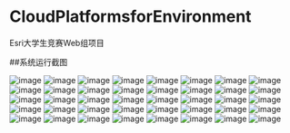 # CloudPlatformsforEnvironment
  Esri大学生竞赛Web组项目
  
##系统运行截图
  
![image](https://github.com/intMinor/CloudPlatformsforEnvironment/blob/master/Screenshots/%E7%B3%BB%E7%BB%9F%E6%88%AA%E5%9B%BE%20(1).png)
![image](https://github.com/intMinor/CloudPlatformsforEnvironment/blob/master/Screenshots/%E7%B3%BB%E7%BB%9F%E6%88%AA%E5%9B%BE%20(2).png)
![image](https://github.com/intMinor/CloudPlatformsforEnvironment/blob/master/Screenshots/%E7%B3%BB%E7%BB%9F%E6%88%AA%E5%9B%BE%20(3).png)
![image](https://github.com/intMinor/CloudPlatformsforEnvironment/blob/master/Screenshots/%E7%B3%BB%E7%BB%9F%E6%88%AA%E5%9B%BE%20(4).png)
![image](https://github.com/intMinor/CloudPlatformsforEnvironment/blob/master/Screenshots/%E7%B3%BB%E7%BB%9F%E6%88%AA%E5%9B%BE%20(5).png)
![image](https://github.com/intMinor/CloudPlatformsforEnvironment/blob/master/Screenshots/%E7%B3%BB%E7%BB%9F%E6%88%AA%E5%9B%BE%20(6).png)
![image](https://github.com/intMinor/CloudPlatformsforEnvironment/blob/master/Screenshots/%E7%B3%BB%E7%BB%9F%E6%88%AA%E5%9B%BE%20(7).png)
![image](https://github.com/intMinor/CloudPlatformsforEnvironment/blob/master/Screenshots/%E7%B3%BB%E7%BB%9F%E6%88%AA%E5%9B%BE%20(8).png)
![image](https://github.com/intMinor/CloudPlatformsforEnvironment/blob/master/Screenshots/%E7%B3%BB%E7%BB%9F%E6%88%AA%E5%9B%BE%20(9).png)
![image](https://github.com/intMinor/CloudPlatformsforEnvironment/blob/master/Screenshots/%E7%B3%BB%E7%BB%9F%E6%88%AA%E5%9B%BE%20(10).png)
![image](https://github.com/intMinor/CloudPlatformsforEnvironment/blob/master/Screenshots/%E7%B3%BB%E7%BB%9F%E6%88%AA%E5%9B%BE%20(11).png)
![image](https://github.com/intMinor/CloudPlatformsforEnvironment/blob/master/Screenshots/%E7%B3%BB%E7%BB%9F%E6%88%AA%E5%9B%BE%20(12).png)
![image](https://github.com/intMinor/CloudPlatformsforEnvironment/blob/master/Screenshots/%E7%B3%BB%E7%BB%9F%E6%88%AA%E5%9B%BE%20(13).png)
![image](https://github.com/intMinor/CloudPlatformsforEnvironment/blob/master/Screenshots/%E7%B3%BB%E7%BB%9F%E6%88%AA%E5%9B%BE%20(14).png)
![image](https://github.com/intMinor/CloudPlatformsforEnvironment/blob/master/Screenshots/%E7%B3%BB%E7%BB%9F%E6%88%AA%E5%9B%BE%20(15).png)
![image](https://github.com/intMinor/CloudPlatformsforEnvironment/blob/master/Screenshots/%E7%B3%BB%E7%BB%9F%E6%88%AA%E5%9B%BE%20(16).png)
![image](https://github.com/intMinor/CloudPlatformsforEnvironment/blob/master/Screenshots/%E7%B3%BB%E7%BB%9F%E6%88%AA%E5%9B%BE%20(17).png)
![image](https://github.com/intMinor/CloudPlatformsforEnvironment/blob/master/Screenshots/%E7%B3%BB%E7%BB%9F%E6%88%AA%E5%9B%BE%20(18).png)
![image](https://github.com/intMinor/CloudPlatformsforEnvironment/blob/master/Screenshots/%E7%B3%BB%E7%BB%9F%E6%88%AA%E5%9B%BE%20(19).png)
![image](https://github.com/intMinor/CloudPlatformsforEnvironment/blob/master/Screenshots/%E7%B3%BB%E7%BB%9F%E6%88%AA%E5%9B%BE%20(20).png)
![image](https://github.com/intMinor/CloudPlatformsforEnvironment/blob/master/Screenshots/%E7%B3%BB%E7%BB%9F%E6%88%AA%E5%9B%BE%20(21).png)
![image](https://github.com/intMinor/CloudPlatformsforEnvironment/blob/master/Screenshots/%E7%B3%BB%E7%BB%9F%E6%88%AA%E5%9B%BE%20(22).png)
![image](https://github.com/intMinor/CloudPlatformsforEnvironment/blob/master/Screenshots/%E7%B3%BB%E7%BB%9F%E6%88%AA%E5%9B%BE%20(23).png)
![image](https://github.com/intMinor/CloudPlatformsforEnvironment/blob/master/Screenshots/%E7%B3%BB%E7%BB%9F%E6%88%AA%E5%9B%BE%20(24).png)
![image](https://github.com/intMinor/CloudPlatformsforEnvironment/blob/master/Screenshots/%E7%B3%BB%E7%BB%9F%E6%88%AA%E5%9B%BE%20(25).png)
![image](https://github.com/intMinor/CloudPlatformsforEnvironment/blob/master/Screenshots/%E7%B3%BB%E7%BB%9F%E6%88%AA%E5%9B%BE%20(26).png)
![image](https://github.com/intMinor/CloudPlatformsforEnvironment/blob/master/Screenshots/%E7%B3%BB%E7%BB%9F%E6%88%AA%E5%9B%BE%20(27).png)
![image](https://github.com/intMinor/CloudPlatformsforEnvironment/blob/master/Screenshots/%E7%B3%BB%E7%BB%9F%E6%88%AA%E5%9B%BE%20(28).png)
![image](https://github.com/intMinor/CloudPlatformsforEnvironment/blob/master/Screenshots/%E7%B3%BB%E7%BB%9F%E6%88%AA%E5%9B%BE%20(29).png)
![image](https://github.com/intMinor/CloudPlatformsforEnvironment/blob/master/Screenshots/%E7%B3%BB%E7%BB%9F%E6%88%AA%E5%9B%BE%20(30).png)
![image](https://github.com/intMinor/CloudPlatformsforEnvironment/blob/master/Screenshots/%E7%B3%BB%E7%BB%9F%E6%88%AA%E5%9B%BE%20(31).png)
![image](https://github.com/intMinor/CloudPlatformsforEnvironment/blob/master/Screenshots/%E7%B3%BB%E7%BB%9F%E6%88%AA%E5%9B%BE%20(32).png)
![image](https://github.com/intMinor/CloudPlatformsforEnvironment/blob/master/Screenshots/%E7%B3%BB%E7%BB%9F%E6%88%AA%E5%9B%BE%20(33).png)
![image](https://github.com/intMinor/CloudPlatformsforEnvironment/blob/master/Screenshots/%E7%B3%BB%E7%BB%9F%E6%88%AA%E5%9B%BE%20(34).png)
![image](https://github.com/intMinor/CloudPlatformsforEnvironment/blob/master/Screenshots/%E7%B3%BB%E7%BB%9F%E6%88%AA%E5%9B%BE%20(35).png)
![image](https://github.com/intMinor/CloudPlatformsforEnvironment/blob/master/Screenshots/%E7%B3%BB%E7%BB%9F%E6%88%AA%E5%9B%BE%20(36).png)
![image](https://github.com/intMinor/CloudPlatformsforEnvironment/blob/master/Screenshots/%E7%B3%BB%E7%BB%9F%E6%88%AA%E5%9B%BE%20(37).png)
![image](https://github.com/intMinor/CloudPlatformsforEnvironment/blob/master/Screenshots/%E7%B3%BB%E7%BB%9F%E6%88%AA%E5%9B%BE%20(38).png)
![image](https://github.com/intMinor/CloudPlatformsforEnvironment/blob/master/Screenshots/%E7%B3%BB%E7%BB%9F%E6%88%AA%E5%9B%BE%20(39).png)
![image](https://github.com/intMinor/CloudPlatformsforEnvironment/blob/master/Screenshots/%E7%B3%BB%E7%BB%9F%E6%88%AA%E5%9B%BE%20(40).png)
